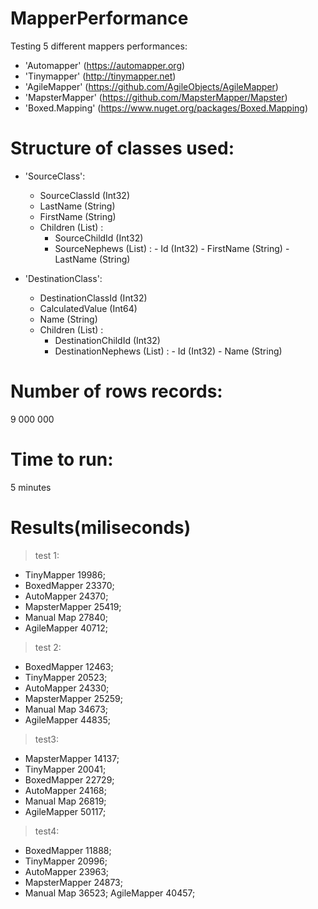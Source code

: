 # MapperPerformance

Testing 5 different mappers performances:

- 'Automapper' (https://automapper.org)
- 'Tinymapper' (http://tinymapper.net)
- 'AgileMapper' (https://github.com/AgileObjects/AgileMapper)
- 'MapsterMapper' (https://github.com/MapsterMapper/Mapster)
- 'Boxed.Mapping' (https://www.nuget.org/packages/Boxed.Mapping)

# Structure of classes used:
- 'SourceClass':
   - SourceClassId (Int32)
   - LastName (String)
   - FirstName (String)
   - Children (List) :
      - SourceChildId (Int32)
      - SourceNephews (List) :
            - Id (Int32)
            - FirstName (String)
            - LastName (String)

- 'DestinationClass':
   - DestinationClassId (Int32)
   - CalculatedValue (Int64)
   - Name (String)
   - Children (List) :
      - DestinationChildId (Int32)
      - DestinationNephews (List) :
            - Id (Int32)
            - Name (String)
			
# Number of rows records:
9 000 000

# Time to run:
5 minutes

# Results(miliseconds)
> test 1:
- TinyMapper 19986; 
- BoxedMapper 23370; 
- AutoMapper 24370; 
- MapsterMapper 25419; 
- Manual Map 27840; 
- AgileMapper 40712;

> test 2:
- BoxedMapper 12463; 
- TinyMapper 20523; 
- AutoMapper 24330; 
- MapsterMapper 25259; 
- Manual Map 34673; 
- AgileMapper 44835;

> test3:
- MapsterMapper 14137; 
- TinyMapper 20041; 
- BoxedMapper 22729; 
- AutoMapper 24168; 
- Manual Map 26819; 
- AgileMapper 50117;

> test4:
- BoxedMapper 11888; 
- TinyMapper 20996; 
- AutoMapper 23963; 
- MapsterMapper 24873; 
- Manual Map 36523; AgileMapper 40457;
